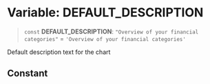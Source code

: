 # Variable: DEFAULT\_DESCRIPTION

> `const` **DEFAULT\_DESCRIPTION**: `"Overview of your financial categories"` = `'Overview of your financial categories'`

Default description text for the chart

## Constant
